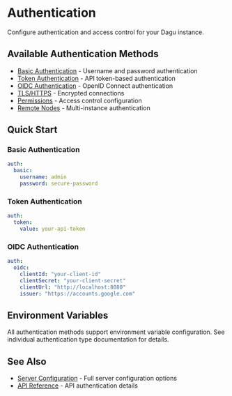 # Authentication

Configure authentication and access control for your Dagu instance.

## Available Authentication Methods

- [Basic Authentication](authentication/basic) - Username and password authentication
- [Token Authentication](authentication/token) - API token-based authentication
- [OIDC Authentication](authentication/oidc) - OpenID Connect authentication
- [TLS/HTTPS](authentication/tls) - Encrypted connections
- [Permissions](authentication/permissions) - Access control configuration
- [Remote Nodes](authentication/remote-nodes) - Multi-instance authentication

## Quick Start

### Basic Authentication

```yaml
auth:
  basic:
    username: admin
    password: secure-password
```

### Token Authentication

```yaml
auth:
  token:
    value: your-api-token
```

### OIDC Authentication

```yaml
auth:
  oidc:
    clientId: "your-client-id"
    clientSecret: "your-client-secret"
    clientUrl: "http://localhost:8080"
    issuer: "https://accounts.google.com"
```

## Environment Variables

All authentication methods support environment variable configuration. See individual authentication type documentation for details.

## See Also

- [Server Configuration](../server) - Full server configuration options
- [API Reference](/reference/api) - API authentication details
